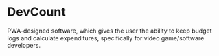 # DevCount
PWA-designed software, which gives the user the ability to keep budget logs and calculate expenditures, specifically for video game/software developers.
